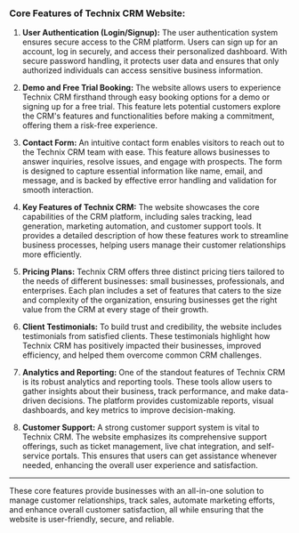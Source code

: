 ### Core Features of Technix CRM Website:

1. **User Authentication (Login/Signup):**
   The user authentication system ensures secure access to the CRM platform. Users can sign up for an account, log in securely, and access their personalized dashboard. With secure password handling, it protects user data and ensures that only authorized individuals can access sensitive business information.

2. **Demo and Free Trial Booking:**
   The website allows users to experience Technix CRM firsthand through easy booking options for a demo or signing up for a free trial. This feature lets potential customers explore the CRM's features and functionalities before making a commitment, offering them a risk-free experience.

3. **Contact Form:**
   An intuitive contact form enables visitors to reach out to the Technix CRM team with ease. This feature allows businesses to answer inquiries, resolve issues, and engage with prospects. The form is designed to capture essential information like name, email, and message, and is backed by effective error handling and validation for smooth interaction.

4. **Key Features of Technix CRM:**
   The website showcases the core capabilities of the CRM platform, including sales tracking, lead generation, marketing automation, and customer support tools. It provides a detailed description of how these features work to streamline business processes, helping users manage their customer relationships more efficiently.

5. **Pricing Plans:**
   Technix CRM offers three distinct pricing tiers tailored to the needs of different businesses: small businesses, professionals, and enterprises. Each plan includes a set of features that caters to the size and complexity of the organization, ensuring businesses get the right value from the CRM at every stage of their growth.

6. **Client Testimonials:**
   To build trust and credibility, the website includes testimonials from satisfied clients. These testimonials highlight how Technix CRM has positively impacted their businesses, improved efficiency, and helped them overcome common CRM challenges.

7. **Analytics and Reporting:**
   One of the standout features of Technix CRM is its robust analytics and reporting tools. These tools allow users to gather insights about their business, track performance, and make data-driven decisions. The platform provides customizable reports, visual dashboards, and key metrics to improve decision-making.

8. **Customer Support:**
   A strong customer support system is vital to Technix CRM. The website emphasizes its comprehensive support offerings, such as ticket management, live chat integration, and self-service portals. This ensures that users can get assistance whenever needed, enhancing the overall user experience and satisfaction.

---

These core features provide businesses with an all-in-one solution to manage customer relationships, track sales, automate marketing efforts, and enhance overall customer satisfaction, all while ensuring that the website is user-friendly, secure, and reliable.